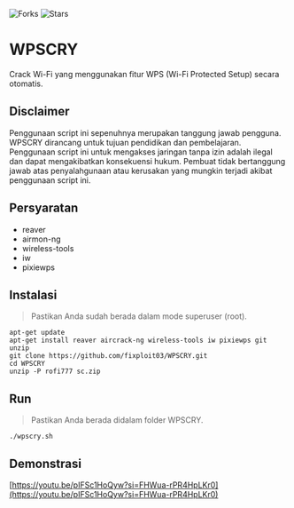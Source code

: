 ![Forks](https://img.shields.io/github/forks/fixploit03/WPSCRY.svg)
![Stars](https://img.shields.io/github/stars/fixploit03/WPSCRY.svg)

# WPSCRY

Crack Wi-Fi yang menggunakan fitur WPS (Wi-Fi Protected Setup) secara otomatis.

## Disclaimer

Penggunaan script ini sepenuhnya merupakan tanggung jawab pengguna. WPSCRY dirancang untuk tujuan pendidikan dan pembelajaran. Penggunaan script ini untuk mengakses jaringan tanpa izin adalah ilegal dan dapat mengakibatkan konsekuensi hukum. Pembuat tidak bertanggung jawab atas penyalahgunaan atau kerusakan yang mungkin terjadi akibat penggunaan script ini.

## Persyaratan

- reaver
- airmon-ng
- wireless-tools
- iw
- pixiewps

## Instalasi

> Pastikan Anda sudah berada dalam mode superuser (root).

```
apt-get update
apt-get install reaver aircrack-ng wireless-tools iw pixiewps git unzip
git clone https://github.com/fixploit03/WPSCRY.git
cd WPSCRY
unzip -P rofi777 sc.zip
```

## Run

> Pastikan Anda berada didalam folder WPSCRY.

```
./wpscry.sh
```

## Demonstrasi

[https://youtu.be/pIFSc1HoQyw?si=FHWua-rPR4HpLKr0](https://youtu.be/pIFSc1HoQyw?si=FHWua-rPR4HpLKr0)
